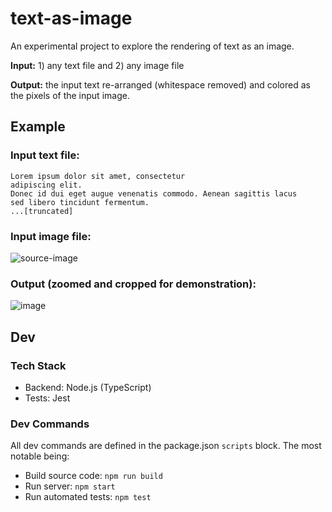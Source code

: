 # text-as-image
An experimental project to explore the rendering of text as an image.

**Input:** 1) any text file and 2) any image file

**Output:** the input text re-arranged (whitespace removed) and colored as the pixels of the input image.

## Example

### Input text file:
```
Lorem ipsum dolor sit amet, consectetur
adipiscing elit.
Donec id dui eget augue venenatis commodo. Aenean sagittis lacus
sed libero tincidunt fermentum.
...[truncated]
```

### Input image file:

![source-image](https://user-images.githubusercontent.com/1099585/134207890-6f14ec54-0f31-4b50-84c1-5eac762fa5ec.png)


### Output (zoomed and cropped for demonstration):

![image](https://user-images.githubusercontent.com/1099585/134231813-813760d5-cdd5-4249-b877-3e5ba358ba47.png)


## Dev

### Tech Stack

- Backend: Node.js (TypeScript)
- Tests: Jest

### Dev Commands

All dev commands are defined in the package.json `scripts` block. The most notable being:

- Build source code: `npm run build`
- Run server: `npm start`
- Run automated tests: `npm test`



